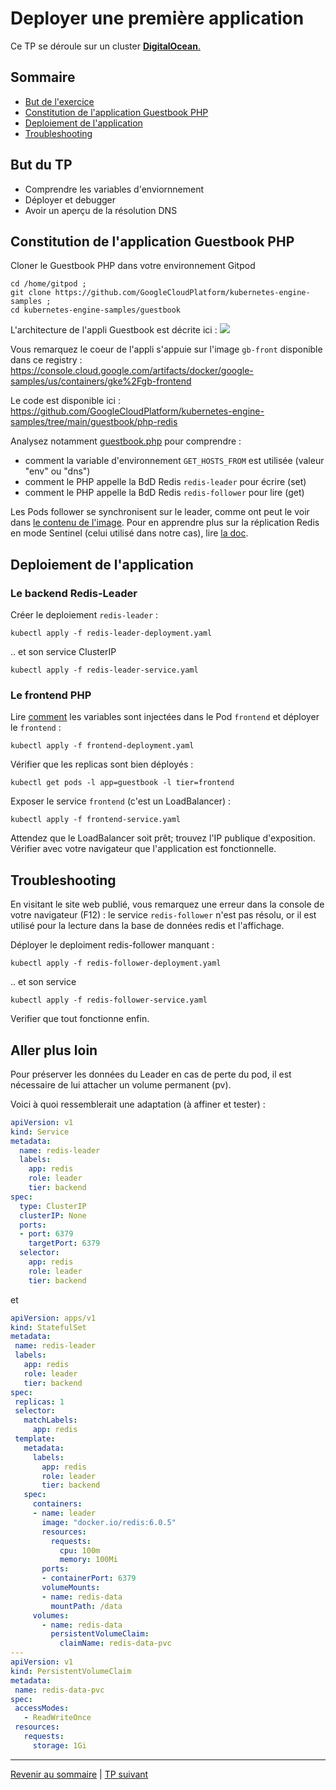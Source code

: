# Deployer une première application

Ce TP se déroule sur un cluster <ins>**DigitalOcean**<ins>.

## Sommaire
  * [But de l'exercice](#but)
  * [Constitution de l'application Guestbook PHP](#but)
  * [Deploiement de l'application](#but)
  * [Troubleshooting](#but)


## But du TP
* Comprendre les variables d'enviornnement
* Déployer et debugger
* Avoir un aperçu de la résolution DNS



## Constitution de l'application Guestbook PHP

Cloner le Guestbook PHP dans votre environnement Gitpod 
```shell
cd /home/gitpod ;
git clone https://github.com/GoogleCloudPlatform/kubernetes-engine-samples ;
cd kubernetes-engine-samples/guestbook
```

L'architecture de l'appli Guestbook est décrite ici : ![](https://cloud.google.com/static/kubernetes-engine/images/guestbook_diagram.svg)

Vous remarquez le coeur de l'appli s'appuie sur l'image `gb-front` disponible dans ce registry :   
https://console.cloud.google.com/artifacts/docker/google-samples/us/containers/gke%2Fgb-frontend

Le code est disponible ici :  
https://github.com/GoogleCloudPlatform/kubernetes-engine-samples/tree/main/guestbook/php-redis

Analysez notamment [guestbook.php](https://github.com/GoogleCloudPlatform/kubernetes-engine-samples/blob/main/guestbook/php-redis/guestbook.php) pour comprendre :
* comment la variable d'environnement `GET_HOSTS_FROM` est utilisée (valeur "env" ou "dns")
* comment le PHP appelle la BdD Redis `redis-leader` pour écrire (set)
* comment le PHP appelle la BdD Redis `redis-follower` pour lire (get)
 
Les Pods follower se synchronisent sur le leader, comme ont peut le voir dans [le contenu de l'image]( https://github.com/kubernetes/examples/tree/master/guestbook/redis-slave).
Pour en apprendre plus sur la réplication Redis en mode Sentinel (celui utilisé dans notre cas), lire [la doc](https://redis.io/docs/management/replication/).

## Deploiement de l'application

### Le backend Redis-Leader
Créer le deploiement `redis-leader` :
```shell
kubectl apply -f redis-leader-deployment.yaml
```
.. et son service ClusterIP
```shell
kubectl apply -f redis-leader-service.yaml
```
### Le frontend PHP

Lire [comment](https://github.com/GoogleCloudPlatform/kubernetes-engine-samples/blob/main/guestbook/frontend-deployment.yaml) les variables sont injectées dans le Pod `frontend` et déployer le `frontend` :
```shell
kubectl apply -f frontend-deployment.yaml
```

Vérifier que les replicas sont bien déployés :
```shell
kubectl get pods -l app=guestbook -l tier=frontend
```

Exposer le service `frontend` (c'est un LoadBalancer) :
```shell
kubectl apply -f frontend-service.yaml
```

Attendez que le LoadBalancer soit prêt; trouvez l'IP publique d'exposition.
Vérifier avec votre navigateur que l'application est fonctionnelle.

## Troubleshooting
En visitant le site web publié, vous remarquez une erreur dans la console de votre navigateur (F12) : le service `redis-follower` n'est pas résolu, or il est utilisé pour la lecture dans la base de données redis et l'affichage.

Déployer le deploiment redis-follower manquant :
```shell
kubectl apply -f redis-follower-deployment.yaml
```

.. et son service

```shell
kubectl apply -f redis-follower-service.yaml
```

Verifier que tout fonctionne enfin.

## Aller plus loin
 
Pour préserver les données du Leader en cas de perte du pod, il est nécessaire de lui attacher un volume permanent (pv).
 
Voici à quoi ressemblerait une adaptation (à affiner et tester) :
 
```yaml 
apiVersion: v1
kind: Service
metadata:
  name: redis-leader
  labels:
    app: redis
    role: leader
    tier: backend
spec:
  type: ClusterIP
  clusterIP: None
  ports:
  - port: 6379
    targetPort: 6379
  selector:
    app: redis
    role: leader
    tier: backend
 ```
 
 et
 
 ```yaml
 apiVersion: apps/v1
kind: StatefulSet
metadata:
  name: redis-leader
  labels:
    app: redis
    role: leader
    tier: backend
spec:
  replicas: 1
  selector:
    matchLabels:
      app: redis
  template:
    metadata:
      labels:
        app: redis
        role: leader
        tier: backend
    spec:
      containers:
      - name: leader
        image: "docker.io/redis:6.0.5"
        resources:
          requests:
            cpu: 100m
            memory: 100Mi
        ports:
        - containerPort: 6379
        volumeMounts:
        - name: redis-data
          mountPath: /data
      volumes:
        - name: redis-data
          persistentVolumeClaim:
            claimName: redis-data-pvc
 ---
apiVersion: v1
kind: PersistentVolumeClaim
metadata:
  name: redis-data-pvc
spec:
  accessModes:
    - ReadWriteOnce
  resources:
    requests:
      storage: 1Gi
 ```
 
---

[Revenir au sommaire](../README.md) | [TP suivant](./TP05.md)

